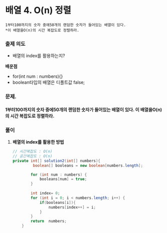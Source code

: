 # 배열 4. O(n) 정렬

```
1부터100까지의 숫자 중에50개의 랜덤한 숫자가 들어있는 배열이 있다.
*이 배열을O(n)의 시간 복잡도로 정렬하라.
```

### 출제 의도

- 배열의 index를 활용하는지?

**배운점**

- for(int num : numbers){}
- boolean타입의 배열은 디폴트값 false;

### 문제.
#### 1부터100까지의 숫자 중에50개의 랜덤한 숫자가 들어있는 배열이 있다. 이 배열을O(n)의 시간 복잡도로 정렬하라.

### 풀이

1. **배열의 index를 활용한 방법**

    ```java
    // 시간복잡도 : O(n)
    // 공간복잡도 : O(n)
    private int[] solution2(int[] numbers){
             boolean[] booleans = new boolean[numbers.length];

            for (int num : numbers) {
                booleans[num] = true;
            }
            
            int index= 0;
            for (int i = 0; i < numbers.length; i++) {
                if(booleans[i]){
                    numbers[index++] = i;
                }
            }
            return  numbers;
        }
    ```
